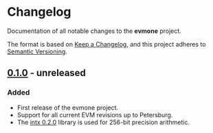 # Changelog

Documentation of all notable changes to the **evmone** project.

The format is based on [Keep a Changelog],
and this project adheres to [Semantic Versioning].


## [0.1.0] - unreleased 
### Added
- First release of the evmone project.
- Support for all current EVM revisions up to Petersburg.
- The [intx 0.2.0](https://github.com/chfast/intx/releases/tag/v0.2.0) library is used for 256-bit precision arithmetic. 

[0.1.0]: https://github.com/ethereum/evmone/commits/master

[Keep a Changelog]: https://keepachangelog.com/en/1.0.0/
[Semantic Versioning]: https://semver.org
